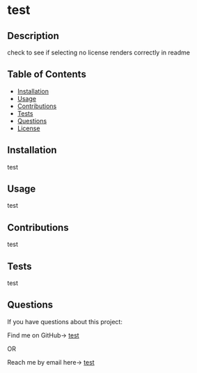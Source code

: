 

# test

## Description
check to see if selecting no license renders correctly in readme

## Table of Contents
- [Installation](#installation)
- [Usage](#usage)
- [Contributions](#contributions)
- [Tests](#tests)
- [Questions](#questions)
- [License](#license)

## Installation
test

## Usage
test

## Contributions
test

## Tests
test

## Questions
If you have questions about this project:


Find me on GitHub-> [test](https://github.com/test)

OR

Reach me by email here-> [test](mailto:test)


